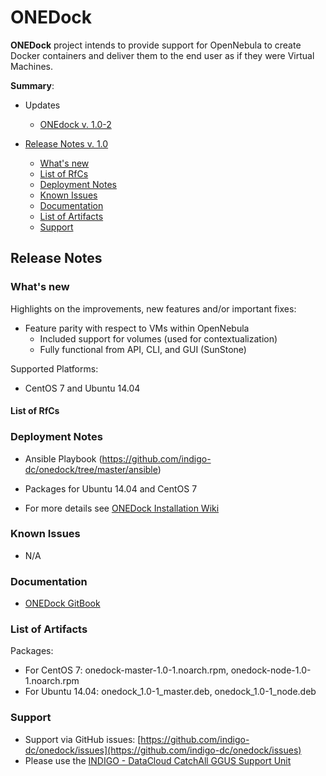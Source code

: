 # ONEDock

**ONEDock** project intends to provide support for OpenNebula to create Docker containers and deliver them to the end user as if they were Virtual Machines.

**Summary**:
* Updates
  * [ONEdock v. 1.0-2](https://indigo-dc.gitbooks.io/indigo-datacloud-releases/content/indigo1/second_update_of_indigo-1.html#onedock)

* [Release Notes v. 1.0](#id1)
  * [What's new](#id2)
  * [List of RfCs](#id3)
  * [Deployment Notes](#id4)
  * [Known Issues](#id5)
  * [Documentation](#id6)
  * [List of Artifacts](#id7)
  * [Support](#id8)


<a id="id1"></a>
## Release Notes

<a id="id2"></a>
### What's new

Highlights on the improvements, new features and/or important fixes:
* Feature parity with respect to VMs within OpenNebula
  * Included support for volumes (used for contextualization)
  * Fully functional from API, CLI, and GUI (SunStone)

Supported Platforms:
* CentOS 7 and Ubuntu 14.04

<a id="id3"></a>
#### List of RfCs 

<a id="id4"></a>
### Deployment Notes

* Ansible Playbook (https://github.com/indigo-dc/onedock/tree/master/ansible)
* Packages for Ubuntu 14.04 and CentOS 7

* For more details see [ONEDock Installation Wiki](https://github.com/indigo-dc/onedock/wiki/Installation)

<a id="id5"></a>
### Known Issues

* N/A

<a id="id6"></a>
### Documentation

* [ONEDock GitBook](https://www.gitbook.com/book/indigo-dc/onedock)

<a id="id7"></a>
### List of Artifacts

Packages:
* For CentOS 7: onedock-master-1.0-1.noarch.rpm, onedock-node-1.0-1.noarch.rpm
* For Ubuntu 14.04:  onedock_1.0-1_master.deb, onedock_1.0-1_node.deb

<a id="id8"></a>
### Support

* Support via GitHub issues: [https://github.com/indigo-dc/onedock/issues](https://github.com/indigo-dc/onedock/issues)
* Please use the [INDIGO - DataCloud CatchAll GGUS Support Unit](
https://wiki.egi.eu/wiki/GGUS:INDIGO_DataCloud_Catch-all_FAQ)
